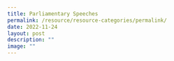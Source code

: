 ```yaml
---
title: Parliamentary Speeches
permalink: /resource/resource-categories/permalink/
date: 2022-11-24
layout: post
description: ""
image: ""
---
```


